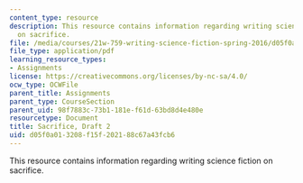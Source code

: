 ```yaml
---
content_type: resource
description: This resource contains information regarding writing science fiction
  on sacrifice.
file: /media/courses/21w-759-writing-science-fiction-spring-2016/d05f0a013208f15f202188c67a43fcb6_MIT21W_759S16_Sacrifice2.pdf
file_type: application/pdf
learning_resource_types:
- Assignments
license: https://creativecommons.org/licenses/by-nc-sa/4.0/
ocw_type: OCWFile
parent_title: Assignments
parent_type: CourseSection
parent_uid: 98f7883c-73b1-181e-f61d-63bd8d4e480e
resourcetype: Document
title: Sacrifice, Draft 2
uid: d05f0a01-3208-f15f-2021-88c67a43fcb6
---
```

This resource contains information regarding writing science fiction on sacrifice.